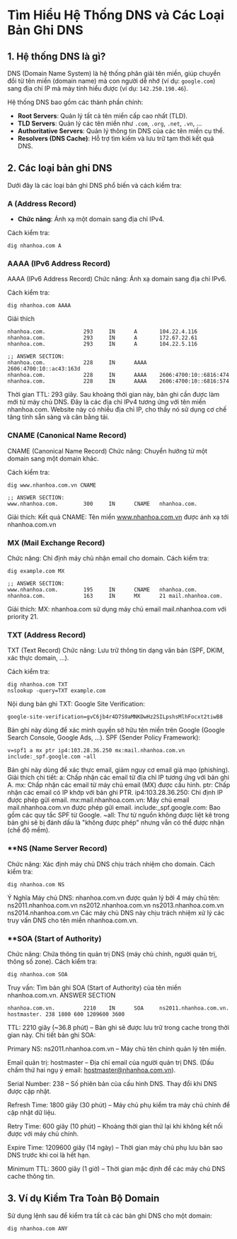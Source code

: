 # Tìm Hiểu Hệ Thống DNS và Các Loại Bản Ghi DNS

## 1. **Hệ thống DNS là gì?**
DNS (Domain Name System) là hệ thống phân giải tên miền, giúp chuyển đổi từ tên miền (domain name) mà con người dễ nhớ (ví dụ: `google.com`) sang địa chỉ IP mà máy tính hiểu được (ví dụ: `142.250.190.46`). 

Hệ thống DNS bao gồm các thành phần chính:
- **Root Servers**: Quản lý tất cả tên miền cấp cao nhất (TLD).
- **TLD Servers**: Quản lý các tên miền như `.com`, `.org`, `.net`, `.vn`, ...
- **Authoritative Servers**: Quản lý thông tin DNS của các tên miền cụ thể.
- **Resolvers (DNS Cache)**: Hỗ trợ tìm kiếm và lưu trữ tạm thời kết quả DNS.

## 2. **Các loại bản ghi DNS**
Dưới đây là các loại bản ghi DNS phổ biến và cách kiểm tra:

### **A (Address Record)**
- **Chức năng**: Ánh xạ một domain sang địa chỉ IPv4.

Cách kiểm tra:
```
dig nhanhoa.com A
```

### **AAAA (IPv6 Address Record)**

AAAA (IPv6 Address Record)
Chức năng: Ánh xạ domain sang địa chỉ IPv6.

Cách kiểm tra:
```
dig nhanhoa.com AAAA
```
Giải thích 

```plaintext
nhanhoa.com.            293     IN      A       104.22.4.116
nhanhoa.com.            293     IN      A       172.67.22.61
nhanhoa.com.            293     IN      A       104.22.5.116

;; ANSWER SECTION:
nhanhoa.com.            228     IN      AAAA    2606:4700:10::ac43:163d
nhanhoa.com.            228     IN      AAAA    2606:4700:10::6816:474
nhanhoa.com.            228     IN      AAAA    2606:4700:10::6816:574
```
Thời gian TTL: 293 giây. Sau khoảng thời gian này, bản ghi cần được làm mới từ máy chủ DNS.
Đây là các địa chỉ IPv4 tương ứng với tên miền nhanhoa.com.
Website này có nhiều địa chỉ IP, cho thấy nó sử dụng cơ chế tăng tính sẵn sàng và cân bằng tải.

### **CNAME (Canonical Name Record)**
CNAME (Canonical Name Record)
Chức năng: Chuyển hướng từ một domain sang một domain khác.

Cách kiểm tra:
```
dig www.nhanhoa.com.vn CNAME
```
```
;; ANSWER SECTION:
www.nhanhoa.com.        300     IN      CNAME   nhanhoa.com.
```
Giải thích: Kết quả CNAME: Tên miền www.nhanhoa.com.vn được ánh xạ tới nhanhoa.com.vn

### **MX (Mail Exchange Record)**
Chức năng: Chỉ định máy chủ nhận email cho domain.
Cách kiểm tra:

```
dig example.com MX
```

```
;; ANSWER SECTION:
www.nhanhoa.com.        195     IN      CNAME   nhanhoa.com.
nhanhoa.com.            163     IN      MX      21 mail.nhanhoa.com.
```
Giải thích: MX: nhanhoa.com sử dụng máy chủ email mail.nhanhoa.com với priority 21.

### **TXT (Address Record)**
TXT (Text Record)
Chức năng: Lưu trữ thông tin dạng văn bản (SPF, DKIM, xác thực domain, ...).

Cách kiểm tra:

```
dig nhanhoa.com TXT
nslookup -query=TXT example.com
```

Nội dung bản ghi TXT:
Google Site Verification:
```
google-site-verification=gvC6jb4r4D7S9aMNKDwHz2SILpshsMlhFocxt2tiwB8
```
Bản ghi này dùng để xác minh quyền sở hữu tên miền trên Google (Google Search Console, Google Ads, ...).
SPF (Sender Policy Framework):
```
v=spf1 a mx ptr ip4:103.28.36.250 mx:mail.nhanhoa.com.vn include:_spf.google.com ~all
```

Bản ghi này dùng để xác thực email, giảm nguy cơ email giả mạo (phishing).
Giải thích chi tiết:
a: Chấp nhận các email từ địa chỉ IP tương ứng với bản ghi A.
mx: Chấp nhận các email từ máy chủ email (MX) được cấu hình.
ptr: Chấp nhận các email có IP khớp với bản ghi PTR.
ip4:103.28.36.250: Chỉ định IP được phép gửi email.
mx:mail.nhanhoa.com.vn: Máy chủ email mail.nhanhoa.com.vn được phép gửi email.
include:_spf.google.com: Bao gồm các quy tắc SPF từ Google.
~all: Thư từ nguồn không được liệt kê trong bản ghi sẽ bị đánh dấu là "không được phép" nhưng vẫn có thể được nhận (chế độ mềm).

### **NS (Name Server Record)
Chức năng: Xác định máy chủ DNS chịu trách nhiệm cho domain.
Cách kiểm tra:
```
dig nhanhoa.com NS
```
Ý Nghĩa
Máy chủ DNS: nhanhoa.com.vn được quản lý bởi 4 máy chủ tên:
ns2011.nhanhoa.com.vn
ns2012.nhanhoa.com.vn
ns2013.nhanhoa.com.vn
ns2014.nhanhoa.com.vn
Các máy chủ DNS này chịu trách nhiệm xử lý các truy vấn DNS cho tên miền nhanhoa.com.vn.

### **SOA (Start of Authority)
Chức năng: Chứa thông tin quản trị DNS (máy chủ chính, người quản trị, thông số zone).
Cách kiểm tra:
```
dig nhanhoa.com SOA
```
Truy vấn: Tìm bản ghi SOA (Start of Authority) của tên miền nhanhoa.com.vn.
ANSWER SECTION
```
nhanhoa.com.vn.         2210    IN      SOA     ns2011.nhanhoa.com.vn. hostmaster. 238 1800 600 1209600 3600
```
TTL: 2210 giây (~36.8 phút) – Bản ghi sẽ được lưu trữ trong cache trong thời gian này.
Chi tiết bản ghi SOA:

Primary NS: ns2011.nhanhoa.com.vn – Máy chủ tên chính quản lý tên miền.

Email quản trị: hostmaster – Địa chỉ email của người quản trị DNS. (Dấu chấm thứ hai ngụ ý email: 
hostmaster@nhanhoa.com.vn).

Serial Number: 238 – Số phiên bản của cấu hình DNS. Thay đổi khi DNS được cập nhật.

Refresh Time: 1800 giây (30 phút) – Máy chủ phụ kiểm tra máy chủ chính để cập nhật dữ liệu.

Retry Time: 600 giây (10 phút) – Khoảng thời gian thử lại khi không kết nối được với máy chủ chính.

Expire Time: 1209600 giây (14 ngày) – Thời gian máy chủ phụ lưu bản sao DNS trước khi coi là hết hạn.

Minimum TTL: 3600 giây (1 giờ) – Thời gian mặc định để các máy chủ DNS cache thông tin.

## 3. **Ví dụ Kiểm Tra Toàn Bộ Domain**
Sử dụng lệnh sau để kiểm tra tất cả các bản ghi DNS cho một domain:
```
dig nhanhoa.com ANY
```
